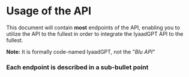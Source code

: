 # Usage of the API
This document will contain **most** endpoints of the API, enabling you to utilize the API to the fullest in order to integrate the IyaadGPT API to the fullest.

**Note:** It is formally code-named IyaadGPT, not the "<i>Blu API</i>"

### **Each endpoint is described in a sub-bullet point**

